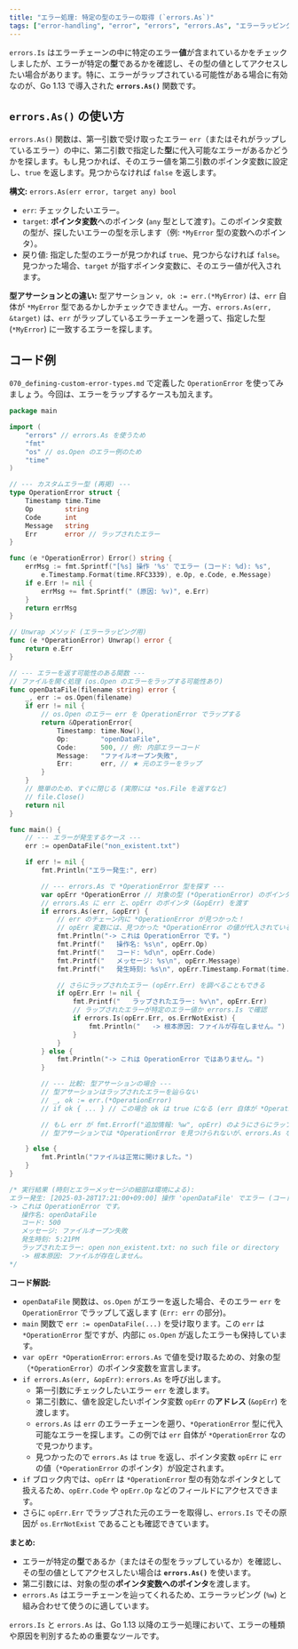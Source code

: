 ```yaml
---
title: "エラー処理: 特定の型のエラーの取得 (`errors.As`)"
tags: ["error-handling", "error", "errors", "errors.As", "エラーラッピング", "%w", "カスタムエラー", "型アサーション"]
---
```


`errors.Is` はエラーチェーンの中に特定のエラー**値**が含まれているかをチェックしましたが、エラーが特定の**型**であるかを確認し、その型の値としてアクセスしたい場合があります。特に、エラーがラップされている可能性がある場合に有効なのが、Go 1.13 で導入された **`errors.As()`** 関数です。

## `errors.As()` の使い方

`errors.As()` 関数は、第一引数で受け取ったエラー `err`（またはそれがラップしているエラー）の中に、第二引数で指定した**型**に代入可能なエラーがあるかどうかを探します。もし見つかれば、そのエラー値を第二引数のポインタ変数に設定し、`true` を返します。見つからなければ `false` を返します。

**構文:** `errors.As(err error, target any) bool`

*   `err`: チェックしたいエラー。
*   `target`: **ポインタ変数**へのポインタ (`any` 型として渡す)。このポインタ変数の型が、探したいエラーの型を示します（例: `*MyError` 型の変数へのポインタ）。
*   戻り値: 指定した型のエラーが見つかれば `true`、見つからなければ `false`。見つかった場合、`target` が指すポインタ変数に、そのエラー値が代入されます。

**型アサーションとの違い:**
型アサーション `v, ok := err.(*MyError)` は、`err` 自体が `*MyError` 型であるかしかチェックできません。一方、`errors.As(err, &target)` は、`err` がラップしているエラーチェーンを遡って、指定した型 (`*MyError`) に一致するエラーを探します。

## コード例

`070_defining-custom-error-types.md` で定義した `OperationError` を使ってみましょう。今回は、エラーをラップするケースも加えます。

```go title="errors.As によるカスタムエラー型のチェックと取得"
package main

import (
	"errors" // errors.As を使うため
	"fmt"
	"os" // os.Open のエラー例のため
	"time"
)

// --- カスタムエラー型 (再掲) ---
type OperationError struct {
	Timestamp time.Time
	Op        string
	Code      int
	Message   string
	Err       error // ラップされたエラー
}

func (e *OperationError) Error() string {
	errMsg := fmt.Sprintf("[%s] 操作 '%s' でエラー (コード: %d): %s",
		e.Timestamp.Format(time.RFC3339), e.Op, e.Code, e.Message)
	if e.Err != nil {
		errMsg += fmt.Sprintf(" (原因: %v)", e.Err)
	}
	return errMsg
}

// Unwrap メソッド (エラーラッピング用)
func (e *OperationError) Unwrap() error {
	return e.Err
}

// --- エラーを返す可能性のある関数 ---
// ファイルを開く処理 (os.Open のエラーをラップする可能性あり)
func openDataFile(filename string) error {
	_, err := os.Open(filename)
	if err != nil {
		// os.Open のエラー err を OperationError でラップする
		return &OperationError{
			Timestamp: time.Now(),
			Op:        "openDataFile",
			Code:      500, // 例: 内部エラーコード
			Message:   "ファイルオープン失敗",
			Err:       err, // ★ 元のエラーをラップ
		}
	}
	// 簡単のため、すぐに閉じる (実際には *os.File を返すなど)
	// file.Close()
	return nil
}

func main() {
	// --- エラーが発生するケース ---
	err := openDataFile("non_existent.txt")

	if err != nil {
		fmt.Println("エラー発生:", err)

		// --- errors.As で *OperationError 型を探す ---
		var opErr *OperationError // 対象の型 (*OperationError) のポインタ変数を宣言
		// errors.As に err と、opErr のポインタ (&opErr) を渡す
		if errors.As(err, &opErr) {
			// err のチェーン内に *OperationError が見つかった！
			// opErr 変数には、見つかった *OperationError の値が代入されている
			fmt.Println("-> これは OperationError です。")
			fmt.Printf("   操作名: %s\n", opErr.Op)
			fmt.Printf("   コード: %d\n", opErr.Code)
			fmt.Printf("   メッセージ: %s\n", opErr.Message)
			fmt.Printf("   発生時刻: %s\n", opErr.Timestamp.Format(time.Kitchen))

			// さらにラップされたエラー (opErr.Err) を調べることもできる
			if opErr.Err != nil {
				fmt.Printf("   ラップされたエラー: %v\n", opErr.Err)
				// ラップされたエラーが特定のエラー値か errors.Is で確認
				if errors.Is(opErr.Err, os.ErrNotExist) {
					fmt.Println("   -> 根本原因: ファイルが存在しません。")
				}
			}
		} else {
			fmt.Println("-> これは OperationError ではありません。")
		}

		// --- 比較: 型アサーションの場合 ---
		// 型アサーションはラップされたエラーを辿らない
		// _, ok := err.(*OperationError)
		// if ok { ... } // この場合 ok は true になる (err 自体が *OperationError なので)

		// もし err が fmt.Errorf("追加情報: %w", opErr) のようにさらにラップされていたら、
		// 型アサーションでは *OperationError を見つけられないが、errors.As なら見つけられる。

	} else {
		fmt.Println("ファイルは正常に開けました。")
	}
}

/* 実行結果 (時刻とエラーメッセージの細部は環境による):
エラー発生: [2025-03-28T17:21:00+09:00] 操作 'openDataFile' でエラー (コード: 500): ファイルオープン失敗 (原因: open non_existent.txt: no such file or directory)
-> これは OperationError です。
   操作名: openDataFile
   コード: 500
   メッセージ: ファイルオープン失敗
   発生時刻: 5:21PM
   ラップされたエラー: open non_existent.txt: no such file or directory
   -> 根本原因: ファイルが存在しません。
*/
```

**コード解説:**

*   `openDataFile` 関数は、`os.Open` がエラーを返した場合、そのエラー `err` を `OperationError` でラップして返します (`Err: err` の部分)。
*   `main` 関数で `err := openDataFile(...)` を受け取ります。この `err` は `*OperationError` 型ですが、内部に `os.Open` が返したエラーも保持しています。
*   `var opErr *OperationError`: `errors.As` で値を受け取るための、対象の型（`*OperationError`）のポインタ変数を宣言します。
*   `if errors.As(err, &opErr)`: `errors.As` を呼び出します。
    *   第一引数にチェックしたいエラー `err` を渡します。
    *   第二引数に、値を設定したいポインタ変数 `opErr` の**アドレス** (`&opErr`) を渡します。
    *   `errors.As` は `err` のエラーチェーンを遡り、`*OperationError` 型に代入可能なエラーを探します。この例では `err` 自体が `*OperationError` なので見つかります。
    *   見つかったので `errors.As` は `true` を返し、ポインタ変数 `opErr` に `err` の値（`*OperationError` のポインタ）が設定されます。
*   `if` ブロック内では、`opErr` は `*OperationError` 型の有効なポインタとして扱えるため、`opErr.Code` や `opErr.Op` などのフィールドにアクセスできます。
*   さらに `opErr.Err` でラップされた元のエラーを取得し、`errors.Is` でその原因が `os.ErrNotExist` であることも確認できています。

**まとめ:**

*   エラーが特定の**型**であるか（またはその型をラップしているか）を確認し、その型の値としてアクセスしたい場合は **`errors.As()`** を使います。
*   第二引数には、対象の型の**ポインタ変数へのポインタ**を渡します。
*   `errors.As` はエラーチェーンを辿ってくれるため、エラーラッピング (`%w`) と組み合わせて使うのに適しています。

`errors.Is` と `errors.As` は、Go 1.13 以降のエラー処理において、エラーの種類や原因を判別するための重要なツールです。